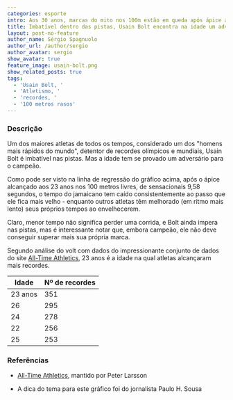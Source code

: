 ```yaml
---
categories: esporte
intro: Aos 30 anos, marcas do mito nos 100m estão em queda após ápice alcançado aos 23
title: Imbatível dentro das pistas, Usain Bolt encontra na idade um adversário
layout: post-no-feature
author_name: Sérgio Spagnuolo
author_url: /author/sergio
author_avatar: sergio
show_avatar: true
feature_image: usain-bolt.png
show_related_posts: true
tags:
  - 'Usain Bolt, '
  - 'Atletismo, '
  - 'recordes, '
  - '100 metros rasos'
---
```




### Descrição

Um dos maiores atletas de todos os tempos, considerado um dos "homens mais rápidos do mundo", detentor de recordes olímpicos e mundiais, Usain Bolt é imbatível nas pistas. Mas a idade tem se provado um adversário para o campeão.

Como pode ser visto na linha de regressão do gráfico acima, após o ápice alcançado aos 23 anos nos 100 metros livres, de sensacionais 9,58 segundos, o tempo do jamaicano tem caído consistentemente ao passo que ele fica mais velho - enquanto outros atletas têm melhorado (em ritmo mais lento) seus próprios tempos ao envelhecerem.

Claro, menor tempo não significa perder uma corrida, e Bolt ainda impera nas pistas, mas é interessante notar que, embora campeão, ele não deve conseguir superar mais sua própria marca.

Segundo análise do volt com dados do impressionante conjunto de dados do site [All-Time Athletics](http://www.alltime-athletics.com/m_100ok.htm), 23 anos é a idade na qual atletas alcançaram mais recordes.

| Idade   | Nº de recordes|
|---------|---------------|
| 23 anos | 351           |
| 26      | 295           |
| 24      | 278           |
| 22      | 256           |
| 25      | 253           |


### Referências


- [All-Time Athletics](http://www.alltime-athletics.com/m_100ok.htm), mantido por Peter Larsson

- A dica do tema para este gráfico foi do jornalista Paulo H. Sousa
